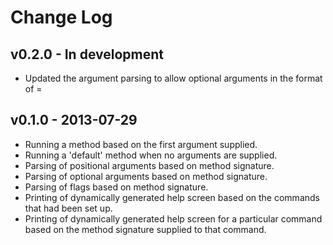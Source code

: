 # Change Log

## v0.2.0 - In development

* Updated the argument parsing to allow optional arguments in the format of <prefix><name>=<value>

## v0.1.0 - 2013-07-29

* Running a method based on the first argument supplied.
* Running a 'default' method when no arguments are supplied.
* Parsing of positional arguments based on method signature.
* Parsing of optional arguments based on method signature.
* Parsing of flags based on method signature.
* Printing of dynamically generated help screen based on the commands that had been set up.
* Printing of dynamically generated help screen for a particular command based on the method signature supplied to that command.